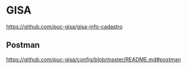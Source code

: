 # GISA

https://github.com/puc-gisa/gisa-info-cadastro

## Postman

https://github.com/puc-gisa/config/blob/master/README.md#postman
